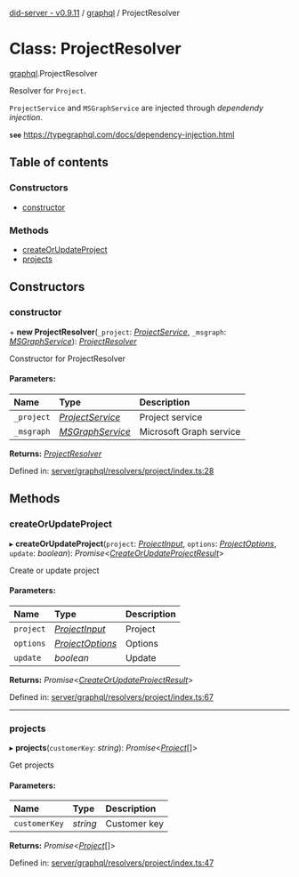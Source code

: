 [did-server - v0.9.11](../README.md) / [graphql](../modules/graphql.md) / ProjectResolver

# Class: ProjectResolver

[graphql](../modules/graphql.md).ProjectResolver

Resolver for `Project`.

`ProjectService` and `MSGraphService` are injected through
_dependendy injection_.

**`see`** https://typegraphql.com/docs/dependency-injection.html

## Table of contents

### Constructors

- [constructor](graphql.projectresolver.md#constructor)

### Methods

- [createOrUpdateProject](graphql.projectresolver.md#createorupdateproject)
- [projects](graphql.projectresolver.md#projects)

## Constructors

### constructor

\+ **new ProjectResolver**(`_project`: [*ProjectService*](services.projectservice.md), `_msgraph`: [*MSGraphService*](services.msgraphservice.md)): [*ProjectResolver*](graphql.projectresolver.md)

Constructor for ProjectResolver

#### Parameters:

Name | Type | Description |
:------ | :------ | :------ |
`_project` | [*ProjectService*](services.projectservice.md) | Project service   |
`_msgraph` | [*MSGraphService*](services.msgraphservice.md) | Microsoft Graph service    |

**Returns:** [*ProjectResolver*](graphql.projectresolver.md)

Defined in: [server/graphql/resolvers/project/index.ts:28](https://github.com/Puzzlepart/did/blob/dev/server/graphql/resolvers/project/index.ts#L28)

## Methods

### createOrUpdateProject

▸ **createOrUpdateProject**(`project`: [*ProjectInput*](graphql.projectinput.md), `options`: [*ProjectOptions*](graphql.projectoptions.md), `update`: *boolean*): *Promise*<[*CreateOrUpdateProjectResult*](graphql.createorupdateprojectresult.md)\>

Create or update project

#### Parameters:

Name | Type | Description |
:------ | :------ | :------ |
`project` | [*ProjectInput*](graphql.projectinput.md) | Project   |
`options` | [*ProjectOptions*](graphql.projectoptions.md) | Options   |
`update` | *boolean* | Update    |

**Returns:** *Promise*<[*CreateOrUpdateProjectResult*](graphql.createorupdateprojectresult.md)\>

Defined in: [server/graphql/resolvers/project/index.ts:67](https://github.com/Puzzlepart/did/blob/dev/server/graphql/resolvers/project/index.ts#L67)

___

### projects

▸ **projects**(`customerKey`: *string*): *Promise*<[*Project*](graphql.project.md)[]\>

Get projects

#### Parameters:

Name | Type | Description |
:------ | :------ | :------ |
`customerKey` | *string* | Customer key    |

**Returns:** *Promise*<[*Project*](graphql.project.md)[]\>

Defined in: [server/graphql/resolvers/project/index.ts:47](https://github.com/Puzzlepart/did/blob/dev/server/graphql/resolvers/project/index.ts#L47)
